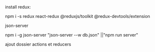 install redux:

npm i -s redux react-redux @reduxjs/toolkit @redux-devtools/extension

json-server

npm i -g json-server
"json-server --w db.json" ||"npm run server"



ajout dossier actions et reducers